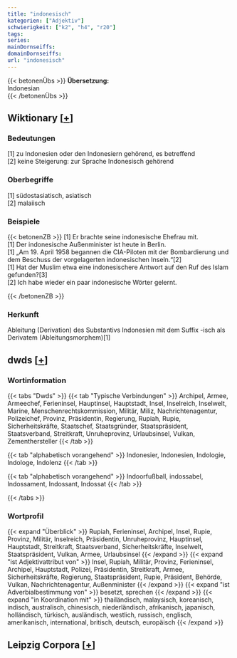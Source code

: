 ```yaml
---
title: "indonesisch"
kategorien: ["Adjektiv"]
schwierigkeit: ["k2", "h4", "r20"]
tags:
series:
mainDornseiffs:
domainDornseiffs:
url: "indonesisch"
---
```


{{< betonenÜbs >}}
**Übersetzung:**  
Indonesian  
{{< /betonenÜbs >}}

## Wiktionary [[+](https://de.wiktionary.org/wiki/indonesisch)]

### Bedeutungen
[1] zu Indonesien oder den Indonesiern gehörend, es betreffend  
[2] keine Steigerung: zur Sprache Indonesisch gehörend  

### Oberbegriffe
[1] südostasiatisch, asiatisch  
[2] malaiisch  

### Beispiele
{{< betonenZB >}}
[1] Er brachte seine indonesische Ehefrau mit.  
[1] Der indonesische Außenminister ist heute in Berlin.  
[1] „Am 19. April 1958 begannen die CIA-Piloten mit der Bombardierung und dem Beschuss der vorgelagerten indonesischen Inseln.“[2]  
[1] Hat der Muslim etwa eine indonesischere Antwort auf den Ruf des Islam gefunden?[3]  
[2] Ich habe wieder ein paar indonesische Wörter gelernt.  

{{< /betonenZB >}}
### Herkunft
Ableitung (Derivation) des Substantivs Indonesien mit dem Suffix -isch als Derivatem (Ableitungsmorphem)[1]  



## dwds [[+](https://www.dwds.de/wb/indonesisch)]

### Wortinformation
{{< tabs "Dwds" >}}
{{< tab "Typische Verbindungen" >}}
Archipel, Armee, Armeechef, Ferieninsel, Hauptinsel, Hauptstadt, Insel, Inselreich, Inselwelt, Marine, Menschenrechtskommission, Militär, Miliz, Nachrichtenagentur, Polizeichef, Provinz, Präsidentin, Regierung, Rupiah, Rupie, Sicherheitskräfte, Staatschef, Staatsgründer, Staatspräsident, Staatsverband, Streitkraft, Unruheprovinz, Urlaubsinsel, Vulkan, Zementhersteller
{{< /tab >}}

{{< tab "alphabetisch vorangehend" >}}
Indonesier, Indonesien, Indologie, Indologe, Indolenz
{{< /tab >}}

{{< tab "alphabetisch vorangehend" >}}
Indoorfußball, indossabel, Indossament, Indossant, Indossat
{{< /tab >}}

{{< /tabs >}}

### Wortprofil
{{< expand "Überblick" >}} Rupiah, Ferieninsel, Archipel, Insel, Rupie, Provinz, Militär, Inselreich, Präsidentin, Unruheprovinz, Hauptinsel, Hauptstadt, Streitkraft, Staatsverband, Sicherheitskräfte, Inselwelt, Staatspräsident, Vulkan, Armee, Urlaubsinsel {{< /expand >}}
{{< expand "ist Adjektivattribut von" >}} Insel, Rupiah, Militär, Provinz, Ferieninsel, Archipel, Hauptstadt, Polizei, Präsidentin, Streitkraft, Armee, Sicherheitskräfte, Regierung, Staatspräsident, Rupie, Präsident, Behörde, Vulkan, Nachrichtenagentur, Außenminister {{< /expand >}}
{{< expand "ist Adverbialbestimmung von" >}} besetzt, sprechen {{< /expand >}}
{{< expand "in Koordination mit" >}} thailändisch, malaysisch, koreanisch, indisch, australisch, chinesisch, niederländisch, afrikanisch, japanisch, holländisch, türkisch, ausländisch, westlich, russisch, englisch, amerikanisch, international, britisch, deutsch, europäisch {{< /expand >}}

## Leipzig Corpora [[+](https://corpora.uni-leipzig.de/en/res?word=indonesisch&corpusId=deu_newscrawl-public_2018)]

